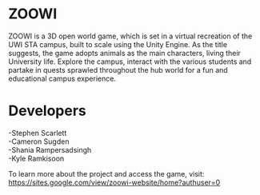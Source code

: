 # ZOOWI
ZOOWI is a 3D open world game, which is set in a virtual recreation of the UWI STA campus, built to scale using the Unity Engine. As the title suggests, the game adopts animals as the main characters, living their University life. Explore the campus, interact with the various students and partake in quests sprawled throughout the hub world for a fun and educational campus experience. 

# Developers
-Stephen Scarlett  
-Cameron Sugden  
-Shania Rampersadsingh  
-Kyle Ramkisoon  

To learn more about the project and access the game, visit: https://sites.google.com/view/zoowi-website/home?authuser=0